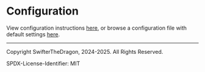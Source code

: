 # Configuration

View configuration instructions [here](./Configuration.md),
or browse a configuration file with default settings [here](./DefaultConfiguration.txt).

---

Copyright SwifterTheDragon, 2024-2025. All Rights Reserved.

SPDX-License-Identifier: MIT
